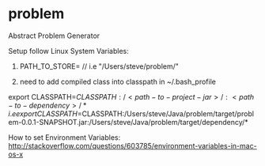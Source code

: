 # problem

Abstract Problem Generator

Setup follow Linux System Variables:
  1. PATH_TO_STORE=<path-to-your-source-and-bytecode-directory> // i.e "/Users/steve/problem/"

  2. need to add compiled class into classpath in ~/.bash_profile
  
  export CLASSPATH=$CLASSPATH:/<path-to-project-jar>/:<path-to-dependency>/*
  i.e export CLASSPATH=$CLASSPATH:/Users/steve/Java/problem/target/problem-0.0.1-SNAPSHOT.jar:/Users/steve/Java/problem/target/dependency/*




How to set Environment Variables:
http://stackoverflow.com/questions/603785/environment-variables-in-mac-os-x
